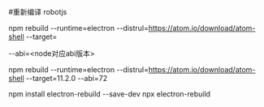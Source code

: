 
#重新编译 robotjs

npm rebuild --runtime=electron --distrul=https://atom.io/download/atom-shell --target=<electron-version>

--abi=<node对应abi版本>

npm rebuild --runtime=electron --distrul=https://atom.io/download/atom-shell --target=11.2.0 --abi=72

npm install electron-rebuild --save-dev
npx electron-rebuild
